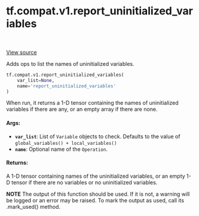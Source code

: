 <div itemscope itemtype="http://developers.google.com/ReferenceObject">
<meta itemprop="name" content="tf.compat.v1.report_uninitialized_variables" />
<meta itemprop="path" content="Stable" />
</div>

# tf.compat.v1.report_uninitialized_variables

<!-- Insert buttons and diff -->

<table class="tfo-notebook-buttons tfo-api" align="left">
</table>

<a target="_blank" href="/code/stable/tensorflow/python/ops/variables.py">View source</a>



Adds ops to list the names of uninitialized variables.

``` python
tf.compat.v1.report_uninitialized_variables(
    var_list=None,
    name='report_uninitialized_variables'
)
```



<!-- Placeholder for "Used in" -->

When run, it returns a 1-D tensor containing the names of uninitialized
variables if there are any, or an empty array if there are none.

#### Args:


* <b>`var_list`</b>: List of `Variable` objects to check. Defaults to the value of
  `global_variables() + local_variables()`
* <b>`name`</b>: Optional name of the `Operation`.


#### Returns:

A 1-D tensor containing names of the uninitialized variables, or an empty
1-D tensor if there are no variables or no uninitialized variables.



**NOTE** The output of this function should be used.  If it is not, a warning will be logged or an error may be raised.  To mark the output as used, call its .mark_used() method.


